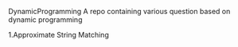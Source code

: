 DynamicProgramming
A repo containing various question based on dynamic programming 

1.Approximate String Matching
